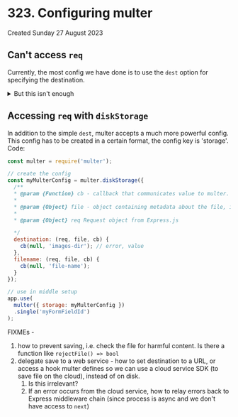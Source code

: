 # 323. Configuring multer
Created Sunday 27 August 2023

## Can't access `req`
Currently, the most config we have done is to use the `dest` option for specifying the destination. <details><summary>But this isn't enough</summary> the destination (or logic of) is static and any rename logic will also be static, since we don't have `req` </details>


## Accessing `req` with `diskStorage`
In addition to the simple `dest`, multer accepts a much more powerful config. This config has to be created in a certain format, the config key is 'storage'. Code:
```js
const multer = require('multer');

// create the config
const myMulterConfig = multer.diskStorage({
  /**
  * @param {Function} cb - callback that communicates value to multer. First param is an error. Pass null if there's no error. It's like 'next' (express middleware param)
  *
  * @param {Object} file - object containing metadata about the file, including buffer (if applicable)
  *
  * @param {Object} req Request object from Express.js

  */
  destination: (req, file, cb) {
    cb(null, 'images-dir'); // error, value
  },
  filename: (req, file, cb) {
    cb(null, 'file-name');
  }
});

// use in middle setup
app.use(
  multer({ storage: myMulterConfig })
  .single('myFormFieldId')
);
```

FIXMEs - 
1. how to prevent saving, i.e. check the file for harmful content. Is there a function like `rejectFile() => bool`
2. delegate save to a web service - how to set destination to a URL, or access a hook multer defines so we can use a cloud service SDK (to save file on the cloud), instead of on disk.
	1. Is this irrelevant?
	2. If an error occurs from the cloud service, how to relay errors back to Express middleware chain (since process is async and we don't have access to `next`)

